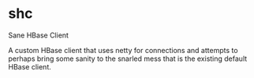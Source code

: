 shc
===

Sane HBase Client

A custom HBase client that uses netty for connections and attempts to perhaps bring some sanity to the snarled mess that is the existing default HBase client.
